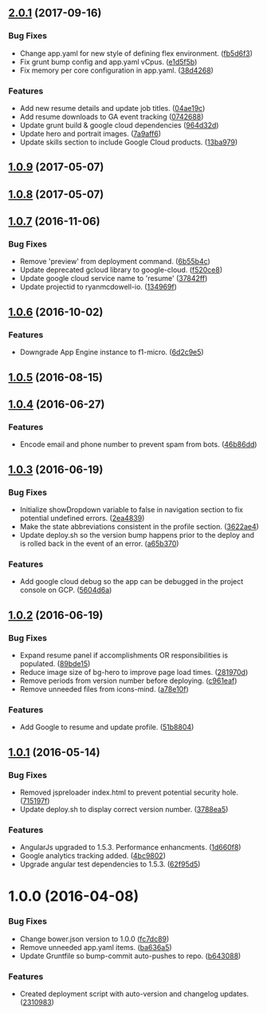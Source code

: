 <a name="2.0.1"></a>
## [2.0.1](https://github.com/ryanmcdowell/resume/compare/v1.0.9...v2.0.1) (2017-09-16)


### Bug Fixes

* Change app.yaml for new style of defining flex environment. ([fb5d6f3](https://github.com/ryanmcdowell/resume/commit/fb5d6f3))
* Fix grunt bump config and app.yaml vCpus. ([e1d5f5b](https://github.com/ryanmcdowell/resume/commit/e1d5f5b))
* Fix memory per core configuration in app.yaml. ([38d4268](https://github.com/ryanmcdowell/resume/commit/38d4268))


### Features

* Add new resume details and update job titles. ([04ae19c](https://github.com/ryanmcdowell/resume/commit/04ae19c))
* Add resume downloads to GA event tracking ([0742688](https://github.com/ryanmcdowell/resume/commit/0742688))
* Update grunt build & google cloud dependencies ([964d32d](https://github.com/ryanmcdowell/resume/commit/964d32d))
* Update hero and portrait images. ([7a9aff6](https://github.com/ryanmcdowell/resume/commit/7a9aff6))
* Update skills section to include Google Cloud products. ([13ba979](https://github.com/ryanmcdowell/resume/commit/13ba979))



<a name="1.0.9"></a>
## [1.0.9](https://github.com/ryanmcdowell/resume/compare/v1.0.8...v1.0.9) (2017-05-07)



<a name="1.0.8"></a>
## [1.0.8](https://github.com/ryanmcdowell/resume/compare/v1.0.7...v1.0.8) (2017-05-07)



<a name="1.0.7"></a>
## [1.0.7](https://github.com/ryanmcdowell/resume/compare/v1.0.6...v1.0.7) (2016-11-06)


### Bug Fixes

* Remove 'preview' from deployment command. ([6b55b4c](https://github.com/ryanmcdowell/resume/commit/6b55b4c))
* Update deprecated gcloud library to google-cloud. ([f520ce8](https://github.com/ryanmcdowell/resume/commit/f520ce8))
* Update google cloud service name to 'resume' ([37842ff](https://github.com/ryanmcdowell/resume/commit/37842ff))
* Update projectid to ryanmcdowell-io. ([134969f](https://github.com/ryanmcdowell/resume/commit/134969f))



<a name="1.0.6"></a>
## [1.0.6](https://github.com/ryanmcdowell/resume/compare/v1.0.5...v1.0.6) (2016-10-02)


### Features

* Downgrade App Engine instance to f1-micro. ([6d2c9e5](https://github.com/ryanmcdowell/resume/commit/6d2c9e5))



<a name="1.0.5"></a>
## [1.0.5](https://github.com/ryanmcdowell/resume/compare/v1.0.4...v1.0.5) (2016-08-15)



<a name="1.0.4"></a>
## [1.0.4](https://github.com/ryanmcdowell/resume/compare/v1.0.3...v1.0.4) (2016-06-27)


### Features

* Encode email and phone number to prevent spam from bots. ([46b86dd](https://github.com/ryanmcdowell/resume/commit/46b86dd))



<a name="1.0.3"></a>
## [1.0.3](https://github.com/ryanmcdowell/resume/compare/v1.0.2...v1.0.3) (2016-06-19)


### Bug Fixes

* Initialize showDropdown variable to false in navigation section to fix potential undefined errors. ([2ea4839](https://github.com/ryanmcdowell/resume/commit/2ea4839))
* Make the state abbreviations consistent in the profile section. ([3622ae4](https://github.com/ryanmcdowell/resume/commit/3622ae4))
* Update deploy.sh so the version bump happens prior to the deploy and is rolled back in the event of an error. ([a65b370](https://github.com/ryanmcdowell/resume/commit/a65b370))


### Features

* Add google cloud debug so the app can be debugged in the project console on GCP. ([5604d6a](https://github.com/ryanmcdowell/resume/commit/5604d6a))



<a name="1.0.2"></a>
## [1.0.2](https://github.com/ryanmcdowell/resume/compare/v1.0.1...v1.0.2) (2016-06-19)


### Bug Fixes

* Expand resume panel if accomplishments OR responsibilities is populated. ([89bde15](https://github.com/ryanmcdowell/resume/commit/89bde15))
* Reduce image size of bg-hero to improve page load times. ([281970d](https://github.com/ryanmcdowell/resume/commit/281970d))
* Remove periods from version number before deploying. ([c961eaf](https://github.com/ryanmcdowell/resume/commit/c961eaf))
* Remove unneeded files from icons-mind. ([a78e10f](https://github.com/ryanmcdowell/resume/commit/a78e10f))


### Features

* Add Google to resume and update profile. ([51b8804](https://github.com/ryanmcdowell/resume/commit/51b8804))



<a name="1.0.1"></a>
## [1.0.1](https://github.com/ryanmcdowell/resume/compare/v1.0.0...v1.0.1) (2016-05-14)


### Bug Fixes

* Removed jspreloader index.html to prevent potential security hole. ([715197f](https://github.com/ryanmcdowell/resume/commit/715197f))
* Update deploy.sh to display correct version number. ([3788ea5](https://github.com/ryanmcdowell/resume/commit/3788ea5))


### Features

* AngularJs upgraded to 1.5.3. Performance enhancments. ([1d660f8](https://github.com/ryanmcdowell/resume/commit/1d660f8))
* Google analytics tracking added. ([4bc9802](https://github.com/ryanmcdowell/resume/commit/4bc9802))
* Upgrade angular test dependencies to 1.5.3. ([62f95d5](https://github.com/ryanmcdowell/resume/commit/62f95d5))



<a name="1.0.0"></a>
# 1.0.0 (2016-04-08)


### Bug Fixes

* Change bower.json version to 1.0.0 ([fc7dc89](https://github.com/ryanmcdowell/resume/commit/fc7dc89))
* Remove unneeded app.yaml items. ([ba636a5](https://github.com/ryanmcdowell/resume/commit/ba636a5))
* Update Gruntfile so bump-commit auto-pushes to repo. ([b643088](https://github.com/ryanmcdowell/resume/commit/b643088))

### Features

* Created deployment script with auto-version and changelog updates. ([2310983](https://github.com/ryanmcdowell/resume/commit/2310983))



